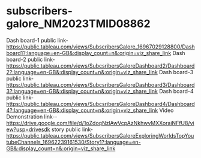 # subscribers-galore_NM2023TMID08862
Dash board-1 public link-https://public.tableau.com/views/SubscribersGalore_16967029128800/Dashboard1?:language=en-GB&:display_count=n&:origin=viz_share_link
Dash board-2 public link-https://public.tableau.com/views/SubcsribersGaloreDashboard2/Dashboard2?:language=en-GB&:display_count=n&:origin=viz_share_link
Dash board-3 public link-https://public.tableau.com/views/SubcsribersGaloreDashboard3/Dashboard3?:language=en-GB&:display_count=n&:origin=viz_share_link
Dash board-4 public link-https://public.tableau.com/views/SubcsribersGaloreDashboard4/Dashboard4?:language=en-GB&:display_count=n&:origin=viz_share_link
Video Demonstration link--https://drive.google.com/file/d/1oZdoqNzlAwVcpAzNkhwvMXXoraiNFfU8/view?usp=drivesdk
story public link-https://public.tableau.com/views/SubscribersGaloreExploringWorldsTopYoutubeChannels_16962239161530/Story1?:language=en-GB&:display_count=n&:origin=viz_share_link
